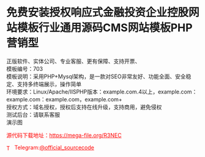 # 免费安装授权响应式金融投资企业控股网站模板行业通用源码CMS网站模板PHP营销型

正版软件、实体公司、专业客服、更有保障、支持开票、<br>模板编号：703<br>模板说明：采用PHP+Mysql架构，是一款对SEO非常友好、功能全面、安全稳定、支持多终端展示，操作简单<br>环境要求：Linux/Apache/IISPHP版本：example.com.4以上，example.com：example.com：example.com，example.com+<br>授权方式：域名授权，授权后支持在线升级，支持商用，避免侵权<br>测试后台：请联系客服<br>演示图<br>


<p style="color: red;">源代码下载地址：<a href="https://mega-file.org/R3NEC" style="color: red;">https://mega-file.org/R3NEC</a></p><p style="color: red;"><img src="https://cdn-icons-png.flaticon.com/512/2111/2111646.png" alt="Telegram Icon" style="width: 16px; vertical-align: middle; margin-right: 5px;">Telegram:<a href="https://t.me/official_sourcecode" style="color: red;">@official_sourcecode</a></p>
